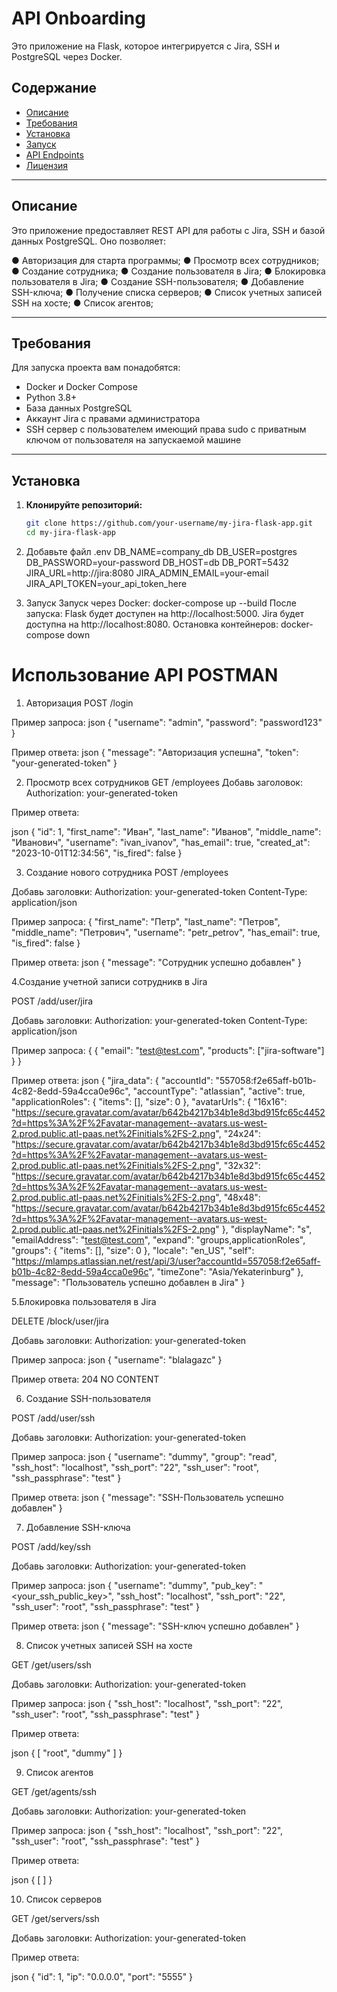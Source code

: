 # API Onboarding

Это приложение на Flask, которое интегрируется с Jira, SSH и PostgreSQL через Docker.

## Содержание
- [Описание](#описание)
- [Требования](#требования)
- [Установка](#установка)
- [Запуск](#запуск)
- [API Endpoints](#api-endpoints)
- [Лицензия](#лицензия)

---

## Описание

Это приложение предоставляет REST API для работы с Jira, SSH и базой данных PostgreSQL. Оно позволяет:

●	Авторизация для старта программы;
●	Просмотр всех сотрудников;
●	Создание сотрудника;
●	Создание пользователя в Jira;
●	Блокировка пользователя в Jira;
●	Создание SSH-пользователя;
●	Добавление SSH-ключа;
●	Получение списка серверов;
●	Список учетных записей SSH на хосте;
●	Список агентов;


---

## Требования

Для запуска проекта вам понадобятся:
- Docker и Docker Compose
- Python 3.8+
- База данных PostgreSQL
- Аккаунт Jira с правами администратора
- SSH сервер с пользователем имеющий права sudo с приватным ключом от пользователя на запускаемой машине

---

## Установка

1. **Клонируйте репозиторий:**
   ```bash
   git clone https://github.com/your-username/my-jira-flask-app.git
   cd my-jira-flask-app
2. Добавьте файл .env
   DB_NAME=company_db
   DB_USER=postgres
   DB_PASSWORD=your-password
   DB_HOST=db
   DB_PORT=5432
   JIRA_URL=http://jira:8080
   JIRA_ADMIN_EMAIL=your-email
   JIRA_API_TOKEN=your_api_token_here
   
3. Запуск
   Запуск через Docker:
      docker-compose up --build
   После запуска:
      Flask будет доступен на http://localhost:5000.
      Jira будет доступна на http://localhost:8080.
   Остановка контейнеров:
      docker-compose down


# Использование API POSTMAN
1. Авторизация
    POST /login
   
  Пример запроса:
json
{
    "username": "admin",
    "password": "password123"
}

  Пример ответа:
json
{
    "message": "Авторизация успешна",
    "token": "your-generated-token"
}

2. Просмотр всех сотрудников
GET /employees
Добавь заголовок:
Authorization: your-generated-token

Пример ответа:

json
 {
     "id": 1,
     "first_name": "Иван",
     "last_name": "Иванов",
     "middle_name": "Иванович",
     "username": "ivan_ivanov",
     "has_email": true,
     "created_at": "2023-10-01T12:34:56",
     "is_fired": false
 }

3. Создание нового сотрудника
POST /employees

Добавь заголовки:
Authorization: your-generated-token
Content-Type: application/json

Пример запроса:
{
    "first_name": "Петр",
    "last_name": "Петров",
    "middle_name": "Петрович",
    "username": "petr_petrov",
    "has_email": true,
    "is_fired": false
}

Пример ответа:
json
{
    "message": "Сотрудник успешно добавлен"
}

4.Создание учетной записи сотрудникв в Jira

POST /add/user/jira

Добавь заголовки:
Authorization: your-generated-token
Content-Type: application/json

Пример запроса:
{
    {
    "email": "test@test.com",
    "products": ["jira-software"]
    }
}

Пример ответа:
json
{
    "jira_data": {
        "accountId": "557058:f2e65aff-b01b-4c82-8edd-59a4cca0e96c",
        "accountType": "atlassian",
        "active": true,
        "applicationRoles": {
            "items": [],
            "size": 0
        },
        "avatarUrls": {
            "16x16": "https://secure.gravatar.com/avatar/b642b4217b34b1e8d3bd915fc65c4452?d=https%3A%2F%2Favatar-management--avatars.us-west-2.prod.public.atl-paas.net%2Finitials%2FS-2.png",
            "24x24": "https://secure.gravatar.com/avatar/b642b4217b34b1e8d3bd915fc65c4452?d=https%3A%2F%2Favatar-management--avatars.us-west-2.prod.public.atl-paas.net%2Finitials%2FS-2.png",
            "32x32": "https://secure.gravatar.com/avatar/b642b4217b34b1e8d3bd915fc65c4452?d=https%3A%2F%2Favatar-management--avatars.us-west-2.prod.public.atl-paas.net%2Finitials%2FS-2.png",
            "48x48": "https://secure.gravatar.com/avatar/b642b4217b34b1e8d3bd915fc65c4452?d=https%3A%2F%2Favatar-management--avatars.us-west-2.prod.public.atl-paas.net%2Finitials%2FS-2.png"
        },
        "displayName": "s",
        "emailAddress": "test@test.com",
        "expand": "groups,applicationRoles",
        "groups": {
            "items": [],
            "size": 0
        },
        "locale": "en_US",
        "self": "https://mlamps.atlassian.net/rest/api/3/user?accountId=557058:f2e65aff-b01b-4c82-8edd-59a4cca0e96c",
        "timeZone": "Asia/Yekaterinburg"
    },
    "message": "Пользователь успешно добавлен в Jira"
}

5.Блокировка пользователя в Jira

DELETE /block/user/jira

Добавь заголовки:
Authorization: your-generated-token

Пример запроса:
json
{
    "username": "blalagazc"
}

Пример ответа:
204 NO CONTENT

6. Создание SSH-пользователя
    
POST /add/user/ssh

Добавь заголовки:
Authorization: your-generated-token

Пример запроса:
json
{
    "username": "dummy",
    "group": "read",
    "ssh_host": "localhost",
    "ssh_port": "22",
    "ssh_user": "root",
    "ssh_passphrase": "test"
}

Пример ответа:
json
{
    "message": "SSH-Пользователь успешно добавлен"
}

7. Добавление SSH-ключа

POST /add/key/ssh

Добавь заголовки:
Authorization: your-generated-token

Пример запроса:
json
{
    "username": "dummy",
    "pub_key": "<your_ssh_public_key>",
    "ssh_host": "localhost",
    "ssh_port": "22",
    "ssh_user": "root",
    "ssh_passphrase": "test"
}

Пример ответа:
json
{
    "message": "SSH-ключ успешно добавлен"
}

8. Список учетных записей SSH на хосте

GET /get/users/ssh

Добавь заголовки:
Authorization: your-generated-token

Пример запроса:
json
{
    "ssh_host": "localhost",
    "ssh_port": "22",
    "ssh_user": "root",
    "ssh_passphrase": "test"
}

Пример ответа:

json
{
    [
        "root",
        "dummy"
    ]
}

9. Список агентов

GET /get/agents/ssh

Добавь заголовки:
Authorization: your-generated-token

Пример запроса:
json
{
    "ssh_host": "localhost",
    "ssh_port": "22",
    "ssh_user": "root",
    "ssh_passphrase": "test"
}

Пример ответа:

json
{
    [
    ]
}

10. Список серверов

GET /get/servers/ssh

Добавь заголовки:
Authorization: your-generated-token

Пример ответа:

json
{
    "id": 1,
    "ip": "0.0.0.0",
    "port": "5555"
}

